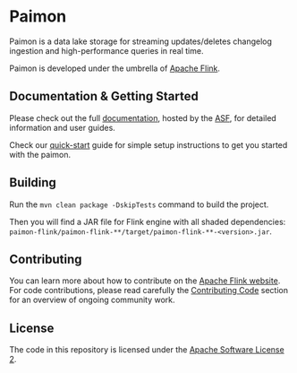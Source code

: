 # Paimon

Paimon is a data lake storage for streaming updates/deletes changelog ingestion and high-performance queries in real time.

Paimon is developed under the umbrella of [Apache Flink](https://flink.apache.org/).

## Documentation & Getting Started

Please check out the full [documentation](https://nightlies.apache.org/flink/paimon-docs-master/), hosted by the
[ASF](https://www.apache.org/), for detailed information and user guides.

Check our [quick-start](https://nightlies.apache.org/flink/paimon-docs-master/docs/try-paimon/quick-start/) guide for simple setup instructions to get you started with the paimon.

## Building

Run the `mvn clean package -DskipTests` command to build the project.

Then you will find a JAR file for Flink engine with all shaded dependencies: `paimon-flink/paimon-flink-**/target/paimon-flink-**-<version>.jar`.

## Contributing

You can learn more about how to contribute on the [Apache Flink website](https://flink.apache.org/contributing/how-to-contribute.html). For code contributions, please read carefully the [Contributing Code](https://flink.apache.org/contributing/contribute-code.html) section for an overview of ongoing community work.

## License

The code in this repository is licensed under the [Apache Software License 2](LICENSE).
